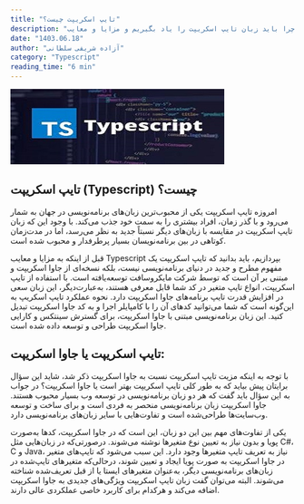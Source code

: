 ```yaml
---
title: "تایپ اسکریپت چیست؟"
description: "اگر مایل به یادگیری این زبان برنامه نویسی باشید، احتمالاً به دنبال پاسخ به این سؤال هستید که چرا باید زبان تایپ اسکریپت را یاد بگیریم و مزایا و معایب TypeScript چیست؟"
date: "1403.06.18"
author: "آزاده شریفی سلطانی"
category: "Typescript"
reading_time: "6 min"
---
```


![تایپ اسکریپت چیست](/public/images/typescript/what%20is%20the%20typescript.jpeg)

## تایپ اسکریپت (Typescript) چیست؟
امروزه تایپ اسکریپت یکی از محبوب‌ترین زبان‌های برنامه‌نویسی در جهان به شمار می‌رود و با گذر زمان، افراد بیشتری را به سمت خود جذب می‌کند. با وجود این که زبان تایپ اسکریپت در مقایسه با زبان‌های دیگر نسبتاً جدید به نظر می‌رسد، اما در مدت‌زمان کوتاهی در بین برنامه‌نویسان بسیار پرطرفدار و محبوب شده است.

قبل از اینکه به مزایا و معایب Typescript بپردازیم، باید بدانید که تایپ اسکریپت یک مفهوم مطرح و جدید در دنیای برنامه‌نویسی نیست، بلکه نسخه‌ای از جاوا اسکریپت و مبتنی بر آن است که توسط شرکت مایکروسافت توسعه‌یافته است. با استفاده از تایپ اسکریپت، انواع تایپ متغیر در کد شما قابل معرفی هستند، به‌عبارت‌دیگر، این زبان سعی در افزایش قدرت تایپ برنامه‌های جاوا اسکریپت دارد. نحوه عملکرد تایپ اسکریپ به این‌گونه است که شما می‌توانید کدهای آن را با کامپایلر اجرا و به کد جاوا اسکریپت تبدیل کنید. این زبان برنامه‌نویسی مبتنی با جاوا اسکریپت، برای گسترش سینتکس و کارایی جاوا اسکریپت طراحی و توسعه داده شده است.

## تایپ اسکریپت یا جاوا اسکریپت:
با توجه به اینکه مزیت تایپ اسکریپت نسبت به جاوا اسکریپت ذکر شد، شاید این سؤال برایتان پیش بیاید که به طور کلی تایپ اسکریپت بهتر است یا جاوا اسکریپت؟ در جواب به این سؤال باید گفت که هر دو زبان برنامه‌نویسی در توسعه وب بسیار محبوب هستند. جاوا اسکریپت زبان برنامه‌نویسی منحصر به فردی است و برای ساخت و توسعه وب‌سایت‌ها طراحی‌شده است و تفاوت‌هایی با سایر زبان‌های برنامه‌نویسی دارد.

یکی از تفاوت‌های مهم بین این دو زبان، این است که در جاوا اسکریپت، کدها به‌صورت پویا و بدون نیاز به تعیین نوع متغیرها نوشته می‌شوند. درصورتی‌که در زبان‌هایی مثل C#، C و Java، نیاز به تعریف تایپ متغیرها وجود دارد. این سبب می‌شود که تایپ‌های متغیر در جاوا اسکریپت به صورت پویا ایجاد و تعیین شوند، درحالی‌که متغیرهای تایپ‌شده در زبان‌های برنامه‌نویسی دیگر، به‌عنوان متغیرهای ایستا یا از قبل تعریف‌شده شناخته می‌شوند. البته می‌توان گفت زبان تایپ اسکریپت ویژگی‌های جدیدی به جاوا اسکریپت اضافه می‌کند و هرکدام برای کاربرد خاصی عملکردی عالی دارند.